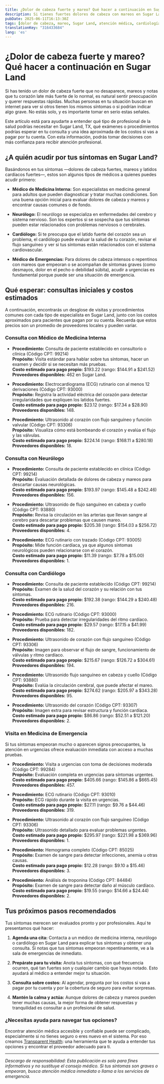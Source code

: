 ```yaml
---
title: ¿Dolor de cabeza fuerte y mareo? Qué hacer a continuación en Sugar Land  
description: Si tienes fuertes dolores de cabeza con mareos en Sugar Land, aprende a quién acudir, posibles exámenes y los costos típicos cerca de ti.  
pubDate: 2025-06-11T16:13:30Z
tags: [dolor de cabeza, mareo, Sugar Land, atención médica, cardiología, neurología, medicina interna, medicina de emergencia]
translationKey: "316433684"
lang: 'es'
---
```


# ¿Dolor de cabeza fuerte y mareo? Qué hacer a continuación en Sugar Land

Si has tenido un dolor de cabeza fuerte que no desaparece, mareos y notas que tu corazón late más fuerte de lo normal, es natural sentir preocupación y querer respuestas rápidas. Muchas personas en tu situación buscan en internet para ver si otros tienen los mismos síntomas o si podrían indicar algo grave. No estás solo, y es importante tomar en serio estas señales.

Este artículo está para ayudarte a entender qué tipo de profesional de la salud podrías necesitar en Sugar Land, TX, qué exámenes o procedimientos podrías esperar en tu consulta y una idea aproximada de los costos si vas a pagar por tu cuenta. Con esta información, podrás tomar decisiones con más confianza para recibir atención profesional.

## ¿A quién acudir por tus síntomas en Sugar Land?

Basándonos en tus síntomas —dolores de cabeza fuertes, mareos y latidos cardíacos fuertes—, estos son algunos tipos de médicos a quienes puedes acudir primero:

- **Médico de Medicina Interna:** Son especialistas en medicina general para adultos que pueden diagnosticar y tratar muchas condiciones. Son una buena opción inicial para evaluar dolores de cabeza y mareos y encontrar causas comunes o de fondo.

- **Neurólogo:** El neurólogo se especializa en enfermedades del cerebro y sistema nervioso. Son los expertos si se sospecha que tus síntomas pueden estar relacionados con problemas nerviosos o cerebrales.

- **Cardiólogo:** Si te preocupa que el latido fuerte del corazón sea un problema, el cardiólogo puede evaluar la salud de tu corazón, revisar el flujo sanguíneo y ver si tus síntomas están relacionados con el sistema cardiovascular.

- **Médico de Emergencias:** Para dolores de cabeza intensos o repentinos con mareos que empeoran o se acompañan de síntomas graves (como desmayos, dolor en el pecho o debilidad súbita), acudir a urgencias es fundamental porque puede ser una situación de emergencia.

## Qué esperar: consultas iniciales y costos estimados

A continuación, encontrarás un desglose de visitas y procedimientos comunes con cada tipo de especialista en Sugar Land, junto con los costos aproximados para pacientes que pagan por su cuenta. Recuerda que estos precios son un promedio de proveedores locales y pueden variar.

### Consulta con Médico de Medicina Interna

- **Procedimiento:** Consulta de paciente establecido en consultorio o clínica (Código CPT: 99214)  
  **Propósito:** Visita estándar para hablar sobre tus síntomas, hacer un examen y decidir si se necesitan más pruebas.  
  **Costo estimado para pago propio:** $193.22 (rango: $144.91 a $241.52)  
  **Proveedores disponibles:** 462 en Sugar Land.

- **Procedimiento:** Electrocardiograma (ECG) rutinario con al menos 12 derivaciones (Código CPT: 93000)  
  **Propósito:** Registra la actividad eléctrica del corazón para detectar irregularidades que expliquen los latidos fuertes.  
  **Costo estimado para pago propio:** $23.12 (rango: $17.34 a $28.90)  
  **Proveedores disponibles:** 148.

- **Procedimiento:** Ultrasonido al corazón con flujo sanguíneo y función valvular (Código CPT: 93306)  
  **Propósito:** Visualiza cómo está bombeando el corazón y evalúa el flujo y las válvulas.  
  **Costo estimado para pago propio:** $224.14 (rango: $168.11 a $280.18)  
  **Proveedores disponibles:** 18.

### Consulta con Neurólogo

- **Procedimiento:** Consulta de paciente establecido en clínica (Código CPT: 99214)  
  **Propósito:** Evaluación detallada de dolores de cabeza y mareos para descartar causas neurológicas.  
  **Costo estimado para pago propio:** $193.97 (rango: $145.48 a $242.46)  
  **Proveedores disponibles:** 156.

- **Procedimiento:** Ultrasonido de flujo sanguíneo en cabeza y cuello (Código CPT: 93880)  
  **Propósito:** Revisa la circulación en las arterias que llevan sangre al cerebro para descartar problemas que causen mareo.  
  **Costo estimado para pago propio:** $205.38 (rango: $154.03 a $256.72)  
  **Proveedores disponibles:** 4.

- **Procedimiento:** ECG rutinario con trazado (Código CPT: 93005)  
  **Propósito:** Mide función cardíaca, ya que algunos síntomas neurológicos pueden relacionarse con el corazón.  
  **Costo estimado para pago propio:** $11.39 (rango: $7.78 a $15.00)  
  **Proveedores disponibles:** 1.

### Consulta con Cardiólogo

- **Procedimiento:** Consulta de paciente establecido (Código CPT: 99214)  
  **Propósito:** Examen de la salud del corazón y su relación con tus síntomas.  
  **Costo estimado para pago propio:** $192.38 (rango: $144.29 a $240.48)  
  **Proveedores disponibles:** 216.

- **Procedimiento:** ECG rutinario (Código CPT: 93000)  
  **Propósito:** Prueba para detectar irregularidades del ritmo cardíaco.  
  **Costo estimado para pago propio:** $29.57 (rango: $17.15 a $41.99)  
  **Proveedores disponibles:** 182.

- **Procedimiento:** Ultrasonido de corazón con flujo sanguíneo (Código CPT: 93306)  
  **Propósito:** Imagen para observar el flujo de sangre, funcionamiento de válvulas y ritmo cardíaco.  
  **Costo estimado para pago propio:** $215.67 (rango: $126.72 a $304.61)  
  **Proveedores disponibles:** 194.

- **Procedimiento:** Ultrasonido flujo sanguíneo en cabeza y cuello (Código CPT: 93880)  
  **Propósito:** Evalúa la circulación cerebral, que puede afectar el mareo.  
  **Costo estimado para pago propio:** $274.62 (rango: $205.97 a $343.28)  
  **Proveedores disponibles:** 95.

- **Procedimiento:** Ultrasonido del corazón (Código CPT: 93307)  
  **Propósito:** Imagen extra para revisar estructura y función cardíaca.  
  **Costo estimado para pago propio:** $86.86 (rango: $52.51 a $121.20)  
  **Proveedores disponibles:** 2.

### Visita en Medicina de Emergencia

Si tus síntomas empeoran mucho o aparecen signos preocupantes, la atención en urgencias ofrece evaluación inmediata con acceso a muchas pruebas.

- **Procedimiento:** Visita a urgencias con toma de decisiones moderada (Código CPT: 99284)  
  **Propósito:** Evaluación completa en urgencias para síntomas urgentes.  
  **Costo estimado para pago propio:** $405.66 (rango: $145.86 a $665.45)  
  **Proveedores disponibles:** 457.

- **Procedimiento:** ECG rutinario (Código CPT: 93010)  
  **Propósito:** ECG rápido durante la visita en urgencias.  
  **Costo estimado para pago propio:** $27.11 (rango: $9.76 a $44.46)  
  **Proveedores disponibles:** 319.

- **Procedimiento:** Ultrasonido al corazón con flujo sanguíneo (Código CPT: 93306)  
  **Propósito:** Ultrasonido detallado para evaluar problemas urgentes.  
  **Costo estimado para pago propio:** $295.97 (rango: $221.98 a $369.96)  
  **Proveedores disponibles:** 1.

- **Procedimiento:** Hemograma completo (Código CPT: 85025)  
  **Propósito:** Examen de sangre para detectar infecciones, anemia u otras causas.  
  **Costo estimado para pago propio:** $12.28 (rango: $9.10 a $15.46)  
  **Proveedores disponibles:** 3.

- **Procedimiento:** Análisis de troponina (Código CPT: 84484)  
  **Propósito:** Examen de sangre para detectar daño al músculo cardíaco.  
  **Costo estimado para pago propio:** $19.55 (rango: $14.66 a $24.44)  
  **Proveedores disponibles:** 2.

## Tus próximos pasos recomendados

Tus síntomas merecen ser evaluados pronto y por profesionales. Aquí te presentamos qué hacer:

1. **Agenda una cita:** Contacta a un médico de medicina interna, neurólogo o cardiólogo en Sugar Land para explicar tus síntomas y obtener una consulta. Si notas que tus síntomas empeoran repentinamente, ve a la sala de emergencias de inmediato.

2. **Prepárate para tu visita:** Anota tus síntomas, con qué frecuencia ocurren, qué tan fuertes son y cualquier cambio que hayas notado. Esto ayudará al médico a entender mejor tu situación.

3. **Consulta sobre costos:** Al agendar, pregunta por los costos si vas a pagar por tu cuenta y por la cobertura de seguro para evitar sorpresas.

4. **Mantén la calma y actúa:** Aunque dolores de cabeza y mareos pueden tener muchas causas, la mejor forma de obtener respuestas y tranquilidad es consultar a un profesional de salud.

### ¿Necesitas ayuda para navegar tus opciones?

Encontrar atención médica accesible y confiable puede ser complicado, especialmente si no tienes seguro o eres nuevo en el sistema. Por eso creamos [Transparent Health](https://transparenthealth.ai): una herramienta que te ayuda a entender tus opciones y encontrar el proveedor adecuado para ti.

---

*Descargo de responsabilidad: Esta publicación es solo para fines informativos y no sustituye el consejo médico. Si tus síntomas son graves o empeoran, busca atención médica inmediata o llama a los servicios de emergencia.*